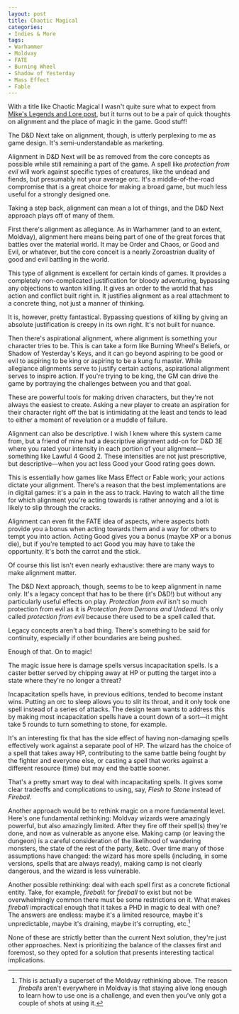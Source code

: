 ```yaml
---
layout: post
title: Chaotic Magical
categories:
- Indies & More
tags:
- Warhammer
- Moldvay
- FATE
- Burning Wheel
- Shadow of Yesterday
- Mass Effect
- Fable
---
```

With a title like Chaotic Magical I wasn't quite sure what to expect from <a href="http://www.wizards.com/dnd/Article.aspx?x=dnd/4ll/20121210">Mike's Legends and Lore post</a>, but it turns out to be a pair of quick thoughts on alignment and the place of magic in the game. Good stuff!

The D&D Next take on alignment, though, is utterly perplexing to me as game design. It's semi-understandable as marketing.

Alignment in D&D Next will be as removed from the core concepts as possible while still remaining a part of the game. A spell like <em>protection from evil</em> will work against specific types of creatures, like the undead and fiends, but presumably not your average orc. It's a middle-of-the-road compromise that is a great choice for making a broad game, but much less useful for a strongly designed one.

Taking a step back, alignment can mean a lot of things, and the D&D Next approach plays off of many of them.

First there's alignment as allegiance. As in Warhammer (and to an extent, Moldvay), alignment here means being part of one of the great forces that battles over the material world. It may be Order and Chaos, or Good and Evil, or whatever, but the core conceit is a nearly Zoroastrian duality of good and evil battling in the world.

This type of alignment is excellent for certain kinds of games. It provides a completely non-complicated justification for bloody adventuring, bypassing any objections to wanton killing. It gives an order to the world that has action and conflict built right in. It justifies alignment as a real attachment to a concrete thing, not just a manner of thinking.

It is, however, pretty fantastical. Bypassing questions of killing by giving an absolute justification is creepy in its own right. It's not built for nuance.

Then there's aspirational alignment, where alignment is something your character tries to be. This is can take a form like Burning Wheel's Beliefs, or Shadow of Yesterday's Keys, and it can go beyond aspiring to be good or evil to aspiring to be king or aspiring to be a kung fu master. While allegiance alignments serve to justify certain actions, aspirational alignment serves to inspire action. If you're trying to be king, the GM can drive the game by portraying the challenges between you and that goal.

These are powerful tools for making driven characters, but they're not always the easiest to create. Asking a new player to create an aspiration for their character right off the bat is intimidating at the least and tends to lead to either a moment of revelation or a muddle of failure.

Alignment can also be descriptive. I wish I knew where this system came from, but a friend of mine had a descriptive alignment add-on for D&D 3E where you rated your intensity in each portion of your alignment—something like Lawful 4 Good 2. These intensities are not just prescriptive, but descriptive—when you act less Good your Good rating goes down.

This is essentially how games like Mass Effect or Fable work; your actions dictate your alignment. There's a reason that the best implementations are in digital games: it's a pain in the ass to track. Having to watch all the time for which alignment you're acting towards is rather annoying and a lot is likely to slip through the cracks.

Alignment can even fit the FATE idea of aspects, where aspects both provide you a bonus when acting towards them and a way for others to tempt you into action. Acting Good gives you a bonus (maybe XP or a bonus die), but if you're tempted to act Good you may have to take the opportunity. It's both the carrot and the stick.

Of course this list isn't even nearly exhaustive: there are many ways to make alignment matter.

The D&D Next approach, though, seems to be to keep alignment in name only. It's a legacy concept that has to be there (it's D&D!) but without any particularly useful effects on play. <em>Protection from evil</em> isn't so much protection from evil as it is <em>Protection from Demons and Undead.</em> It's only called <em>protection from evil</em> because there used to be a spell called that.

Legacy concepts aren't a bad thing. There's something to be said for continuity, especially if other boundaries are being pushed.

Enough of that. On to magic!

The magic issue here is damage spells versus incapacitation spells. Is a caster better served by chipping away at HP or putting the target into a state where they're no longer a threat?

Incapacitation spells have, in previous editions, tended to become instant wins. Putting an orc to sleep allows you to slit its throat, and it only took one spell instead of a series of attacks. The design team wants to address this by making most incapacitation spells have a count down of a sort—it might take 5 rounds to turn something to stone, for example.

It's an interesting fix that has the side effect of having non-damaging spells effectively work against a separate pool of HP. The wizard has the choice of a spell that takes away HP, contributing to the same battle being fought by the fighter and everyone else, or casting a spell that works against a different resource  (time) but may end the battle sooner.

That's a pretty smart way to deal with incapacitating spells. It gives some clear tradeoffs and complications to using, say, <em>Flesh to Stone</em> instead of <em>Fireball</em>.

Another approach would be to rethink magic on a more fundamental level. Here's one fundamental rethinking: Moldvay wizards were amazingly powerful, but also amazingly limited. After they fire off their spell(s) they're done, and now as vulnerable as anyone else. Making camp (or leaving the dungeon) is a careful consideration of the likelihood of wandering monsters, the state of the rest of the party, &etc. Over time many of those assumptions have changed: the wizard has more spells (including, in some versions, spells that are always ready), making camp is not clearly dangerous, and the wizard is less vulnerable.

Another possible rethinking: deal with each spell first as a concrete fictional entity. Take, for example, <em>fireball</em>: for <em>fireball</em> to exist but not be overwhelmingly common there must be some restrictions on it. What makes <em>fireball</em> impractical enough that it takes a PHD in magic to deal with one? The answers are endless: maybe it's a limited resource, maybe it's unpredictable, maybe it's draining, maybe it's corrupting, etc.[^1]

None of these are strictly better than the current Next solution, they're just other approaches. Next is prioritizing the balance of the classes first and foremost, so they opted for a solution that presents interesting tactical implications.

[^1]: This is actually a superset of the Moldvay rethinking above. The reason _fireballs_ aren't everywhere in Moldvay is that staying alive long enough to learn how to use one is a challenge, and even then you've only got a couple of shots at using it.
